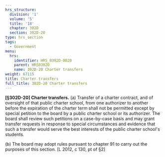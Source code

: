 ```yaml
---
hrs_structure:
  division: '1'
  volume: '5'
  title: '18'
  chapter: 302D
  section: 302D-20
type: hrs_section
tags:
  - Government
menu:
  hrs:
    identifier: HRS_0302D-0020
    parent: HRS0302D
    name: 302D-20 Charter transfers
weight: 67115
title: Charter transfers
full_title: 302D-20 Charter transfers
---
```

**[§302D-20] Charter transfers.** (a) Transfer of a charter contract, and of oversight of that public charter school, from one authorizer to another before the expiration of the charter term shall not be permitted except by special petition to the board by a public charter school or its authorizer. The board shall review such petitions on a case-by-case basis and may grant transfer requests in response to special circumstances and evidence that such a transfer would serve the best interests of the public charter school's students.

(b) The board may adopt rules pursuant to chapter 91 to carry out the purposes of this section. [L 2012, c 130, pt of §2]